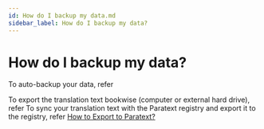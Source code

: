 ```yaml
---
id: How do I backup my data.md
sidebar_label: How do I backup my data?
---
```


# How do I backup my data?

To auto-backup your data, refer

To export the translation text bookwise (computer or external hard drive), refer
To sync your translation text with the Paratext registry and export it to the registry, refer [How to Export to Paratext?](../../Part-2/Settings/How-to-sync-with-Paratext-Registry/p2-3-5-3-how-to-export-paratext.md)
